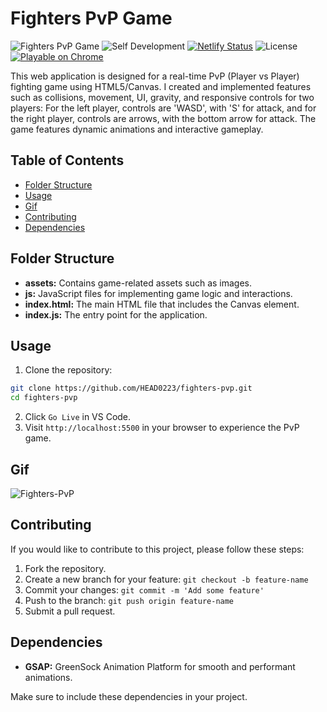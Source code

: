 # Fighters PvP Game

![Fighters PvP Game](https://img.shields.io/badge/Game-Fighters_PvP-brightgreen)
![Self Development](https://img.shields.io/badge/Project-Self_Development-red)
[![Netlify Status](https://api.netlify.com/api/v1/badges/baa30945-7676-4548-b47a-9e0e140c8c6f/deploy-status)](https://app.netlify.com/sites/fighters-pvp/deploys)
![License](https://img.shields.io/badge/License-MIT-yellow)
[![Playable on Chrome](https://img.shields.io/badge/Playable%20on-Chrome-informational?logo=google-chrome&logoColor=white)](https://fighters-pvp.netlify.app/)

This web application is designed for a real-time PvP (Player vs Player) fighting game using HTML5/Canvas. I created and implemented features such as collisions, movement, UI, gravity, and responsive controls for two players: For the left player, controls are 'WASD', with 'S' for attack, and for the right player, controls are arrows, with the bottom arrow for attack. The game features dynamic animations and interactive gameplay.

## Table of Contents

-  [Folder Structure](#folder-structure)
-  [Usage](#usage)
-  [Gif](#gif)
-  [Contributing](#contributing)
-  [Dependencies](#dependencies)

## Folder Structure

-  **assets:** Contains game-related assets such as images.
-  **js:** JavaScript files for implementing game logic and interactions.
-  **index.html:** The main HTML file that includes the Canvas element.
-  **index.js:** The entry point for the application.

## Usage

1. Clone the repository:

```bash
git clone https://github.com/HEAD0223/fighters-pvp.git
cd fighters-pvp
```

2. Click `Go Live` in VS Code.
3. Visit `http://localhost:5500` in your browser to experience the PvP game.

## Gif

![Fighters-PvP](./assets/Fighters-PvP.gif)

## Contributing

If you would like to contribute to this project, please follow these steps:

1. Fork the repository.
2. Create a new branch for your feature: `git checkout -b feature-name`
3. Commit your changes: `git commit -m 'Add some feature'`
4. Push to the branch: `git push origin feature-name`
5. Submit a pull request.

## Dependencies

-  **GSAP:** GreenSock Animation Platform for smooth and performant animations.

Make sure to include these dependencies in your project.
